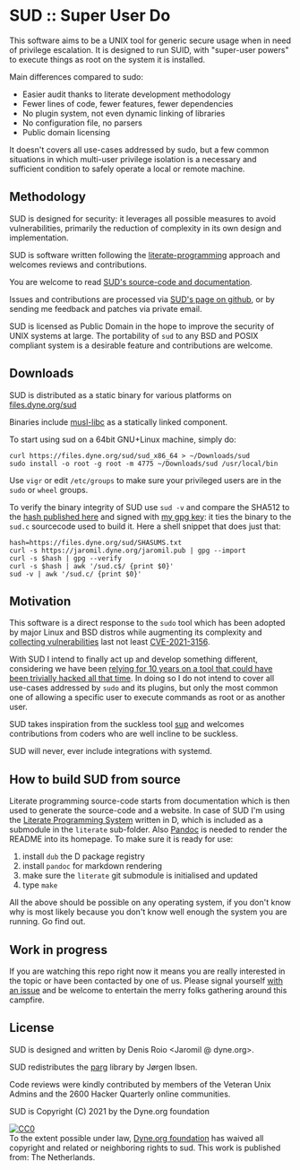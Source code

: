 # SUD :: Super User Do

This software aims to be a UNIX tool for generic secure usage when in
need of privilege escalation. It is designed to run SUID, with
"super-user powers" to execute things as root on the system it is
installed.

Main differences compared to sudo:

- Easier audit thanks to literate development methodology
- Fewer lines of code, fewer features, fewer dependencies
- No plugin system, not even dynamic linking of libraries
- No configuration file, no parsers
- Public domain licensing

It doesn't covers all use-cases addressed by sudo, but a few common
situations in which multi-user privilege isolation is a necessary and
sufficient condition to safely operate a local or remote machine.

## Methodology

SUD is designed for security: it leverages all possible measures to
avoid vulnerabilities, primarily the reduction of complexity in its
own design and implementation.

SUD is software written following the
[literate-programming](https://en.wikipedia.org/wiki/Literate_programming)
approach and welcomes reviews and contributions.

You are welcome to read [SUD's source-code and documentation](https://sud.dyne.org/sud.html).

Issues and contributions are processed via [SUD's page on github](https://github.com/dyne/sud/), or by sending me feedback and patches via private email.

SUD is licensed as Public Domain in the hope to improve the security
of UNIX systems at large. The portability of `sud` to any BSD and
POSIX compliant system is a desirable feature and contributions are
welcome.

## Downloads

SUD is distributed as a static binary for various platforms on
[files.dyne.org/sud](https://files.dyne.org/sud)

Binaries include [musl-libc](https://musl-libc.org) as a statically
linked component.

To start using sud on a 64bit GNU+Linux machine, simply do:

```
curl https://files.dyne.org/sud/sud_x86_64 > ~/Downloads/sud
sudo install -o root -g root -m 4775 ~/Downloads/sud /usr/local/bin
```

Use `vigr` or edit `/etc/groups` to make sure your privileged users are in the `sudo` or `wheel` groups.

To verify the binary integrity of SUD use `sud -v` and compare the SHA512 to the [hash published here](https://files.dyne.org/sud/SHASUMS.txt) and signed with [my gpg key](https://jaromil.dyne.org/jaromil.pub): it ties the binary to the `sud.c` sourcecode used to build it. Here a shell snippet that does just that:

```
hash=https://files.dyne.org/sud/SHASUMS.txt
curl -s https://jaromil.dyne.org/jaromil.pub | gpg --import 
curl -s $hash | gpg --verify
curl -s $hash | awk '/sud.c$/ {print $0}'
sud -v | awk '/sud.c/ {print $0}'
```

## Motivation

This software is a direct response to the `sudo` tool which has been
adopted by major Linux and BSD distros while augmenting its complexity
and [collecting
vulnerabilities](https://cve.mitre.org/cgi-bin/cvekey.cgi?keyword=sudo)
last not least
[CVE-2021-3156](https://cve.mitre.org/cgi-bin/cvename.cgi?name=CVE-2021-3156).

With SUD I intend to finally act up and develop something different,
considering we have been [relying for 10 years on a tool that could
have been trivially hacked all that
time](https://www.zdnet.com/article/10-years-old-sudo-bug-lets-linux-users-gain-root-level-access/). In
doing so I do not intend to cover all use-cases addressed by `sudo`
and its plugins, but only the most common one of allowing a specific
user to execute commands as root or as another user.

SUD takes inspiration from the suckless tool
[sup](https://sup.dyne.org) and welcomes contributions from coders who
are well incline to be suckless.

SUD will never, ever include integrations with systemd.


## How to build SUD from source

Literate programming source-code starts from documentation which is
then used to generate the source-code and a website. In case of SUD
I'm using the [Literate Programming
System](https://github.com/zyedidia/Literate) written in D, which is
included as a submodule in the `literate` sub-folder. Also
[Pandoc](https://pandoc.org) is needed to render the README into its
homepage. To make sure it is ready for use:

1. install `dub` the D package registry
2. install `pandoc` for markdown rendering
2. make sure the `literate` git submodule is initialised and updated
3. type `make`

All the above should be possible on any operating system, if you don't
know why is most likely because you don't know well enough the system
you are running. Go find out.

## Work in progress

If you are watching this repo right now it means you are really
interested in the topic or have been contacted by one of us. Please
signal yourself [with an issue](https://github.com/dyne/sud/) and be
welcome to entertain the merry folks gathering around this campfire.

## License

SUD is designed and written by Denis Roio <Jaromil @ dyne.org>.

SUD redistributes the [parg](https://github.com/jibsen/parg) library by Jørgen Ibsen.

Code reviews were kindly contributed by members of the Veteran Unix Admins and the 2600 Hacker Quarterly online communities.

SUD is Copyright (C) 2021 by the Dyne.org foundation

<p xmlns:dct="https://purl.org/dc/terms/" xmlns:vcard="https://www.w3.org/2001/vcard-rdf/3.0#">
  <a rel="license"
     href="https://creativecommons.org/publicdomain/zero/1.0/">
    <img src="https://i.creativecommons.org/p/zero/1.0/88x31.png" style="border-style: none;" alt="CC0" />
  </a>
  <br />
  To the extent possible under law,
  <a rel="dct:publisher"
     href="https://dyne.org">
    <span property="dct:title">Dyne.org foundation</span></a>
  has waived all copyright and related or neighboring rights to
  <span property="dct:title">sud</span>.
This work is published from:
<span property="vcard:Country" datatype="dct:ISO3166"
      content="NL" about="https://dyne.org">
  The Netherlands</span>.
</p>
